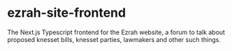 # ezrah-site-frontend
The Next.js Typescript frontend for the Ezrah website, a forum to talk about proposed knesset bills, knesset parties, lawmakers and other such things. 
